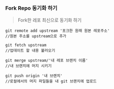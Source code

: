 ### Fork Repo 동기화 하기

> Fork한 레포 최신으로 동기화 하기

```gitbash
git remote add upstream '포크한 원래 원본 레포주소'
//원본 주소를 upstream으로 추가

git fetch upstream
//업데이트 할 내용 불러오기

git merge upstream/'내 레포 브랜치 이름'
//내 브랜치에 머지 시키기

git push origin '내 브랜치'
//로컬에서의 머지 파일들을 내 git 브랜치에 업로드
```

